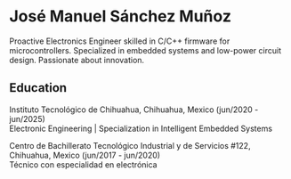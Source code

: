 # José Manuel Sánchez Muñoz

Proactive Electronics Engineer skilled in C/C++ firmware for microcontrollers. Specialized in embedded systems and low-power circuit design. Passionate about innovation.

## Education
Instituto Tecnológico de Chihuahua, Chihuahua, Mexico                                 (jun/2020 - jun/2025)  
Electronic Engineering | Specialization in Intelligent Embedded Systems

Centro de Bachillerato Tecnológico Industrial y de Servicios #122, Chihuahua, Mexico  (jun/2017 - jun/2020)  
Técnico con especialidad en electrónica
